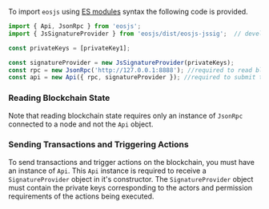 To import `eosjs` using [ES modules](https://en.wikipedia.org/wiki/ECMAScript) syntax the following code is provided.
```javascript
import { Api, JsonRpc } from 'eosjs';
import { JsSignatureProvider } from 'eosjs/dist/eosjs-jssig';  // development only

const privateKeys = [privateKey1];

const signatureProvider = new JsSignatureProvider(privateKeys);
const rpc = new JsonRpc('http://127.0.0.1:8888'); //required to read blockchain state
const api = new Api({ rpc, signatureProvider }); //required to submit transactions
```

### Reading Blockchain State
Note that reading blockchain state requires only an instance of `JsonRpc` connected to a node and not the `Api` object.  

### Sending Transactions and Triggering Actions
To send transactions and trigger actions on the blockchain, you must have an instance of `Api`.  This `Api` instance is required to receive a `SignatureProvider` object in it's constructor.  The `SignatureProvider` object must contain the private keys corresponding to the actors and permission requirements of the actions being executed.
